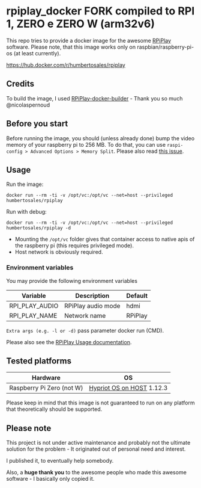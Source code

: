 # rpiplay_docker FORK compiled to RPI 1, ZERO e ZERO W (arm32v6)

This repo tries to provide a docker image for the awesome [RPiPlay](https://github.com/FD-/RPiPlay) software.
Please note, that this image works only on raspbian/raspberry-pi-os (at least currently).

https://hub.docker.com/r/humbertosales/rpiplay

## Credits
To build the image, I used [RPiPlay-docker-builder](https://github.com/nicolaspernoud/RPiPlay-docker-builder) - Thank you so much @nicolaspernoud 

## Before you start
Before running the image, you should (unless already done) bump the video memory of your raspberry pi to 256 MB.
To do that, you can use `raspi-config > Advanced Options > Memory Split`.
Please also read [this issue](https://github.com/FD-/RPiPlay/issues/8).

## Usage
Run the image:
```
docker run --rm -ti -v /opt/vc:/opt/vc --net=host --privileged humbertosales/rpiplay
```

Run with debug:
```
docker run --rm -ti -v /opt/vc:/opt/vc --net=host --privileged humbertosales/rpiplay -d
```

- Mounting the `/opt/vc` folder gives that container access to native apis of the raspberry pi (this requires privileged mode).
- Host network is obviously required. 

### Environment variables
You may provide the following environment variables

| Variable | Description | Default |
| -------- | ----------- | ------- |       
|RPI_PLAY_AUDIO |RPiPlay audio mode |hdmi |
|RPI_PLAY_NAME |Network name |RPiPlay |

``Extra args (e.g. -l or -d)`` pass parameter docker run (CMD).

Please also see the [RPiPlay Usage documentation](https://github.com/FD-/RPiPlay#usage).

## Tested platforms

| Hardware | OS |
| -------- | -- |
|Raspberry Pi Zero (not W) |[Hypriot OS on HOST](https://blog.hypriot.com/) 1.12.3 |


Please keep in mind that this image is not guaranteed to run on any platform that theoretically should be supported.

## Please note
This project is not under active maintenance and probably not the ultimate solution for the problem - It originated out of personal need and interest.

I published it, to eventually help somebody.

Also, a **huge thank you** to the awesome people who made this awesome software - I basically only copied it.
